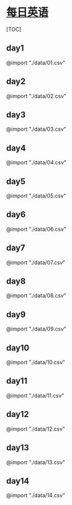 <link rel="stylesheet" href="https://zhmhbest.gitee.io/hellomathematics/style/index.css">

# [每日英语](https://github.com/zhmhbest/DailyEnglish)

[TOC]

## day1

@import "./data/01.csv"

## day2

@import "./data/02.csv"

## day3

@import "./data/03.csv"

## day4

@import "./data/04.csv"

## day5

@import "./data/05.csv"

## day6

@import "./data/06.csv"

## day7

@import "./data/07.csv"

## day8

@import "./data/08.csv"

## day9

@import "./data/09.csv"

## day10

@import "./data/10.csv"

## day11

@import "./data/11.csv"

## day12

@import "./data/12.csv"

## day13

@import "./data/13.csv"

## day14

@import "./data/14.csv"
